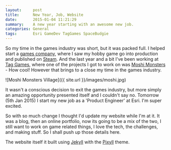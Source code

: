 ```yaml
---
layout:     post
title:      New Year, Job, Website
date:       2015-01-04 11:21:29
summary:    A new year starting with an awesome new job.
categories: General
tags: 		Esri GameDev TagGames SpaceBudgie
---
```


So my time in the games industry was short, but it was packed full. I helped start a [games company][3], where I saw my hobby game go into production and published on [Steam][4]. And the last year and a bit I've been working at [Tag Games][1], where one of the projects I got to work on was [Moshi Monsters][2] - How cool! However that brings to a close my time in the games industry.

![Moshi Monsters Village]({{ site.url }}/images/moshi.jpg)

It wasn't a conscious decision to exit the games industry, but more simply an amazing opportunity presented itself and I couldn't say no. Tomorrow (5th Jan 2015) I start my new job as a 'Product Engineer' at Esri. I'm super excited.

So with so much change I thought I'd update my website while I'm at it. It was a blog, then an online portfolio, now its going to be a mix of the two, I still want to work on game related things, I love the tech, the challenges, and making stuff. So I shall push up those details here.

The website itself it built using [Jekyll][5] with the [Pixyll][6] theme.



[1]: http://www.tag-games.com
[2]: https://itunes.apple.com/gb/app/moshi-monsters-village/id635912603?mt=8
[3]: http://spacebudgie.com/
[4]: http://store.steampowered.com/app/290060/
[5]: http://jekyllrb.com/
[6]: https://github.com/johnotander/pixyll